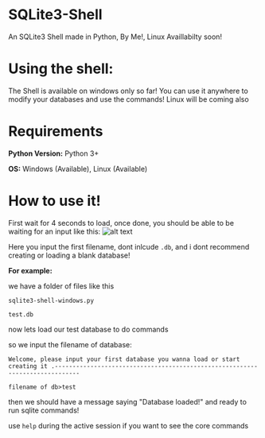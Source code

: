 # SQLite3-Shell
An SQLite3 Shell made in Python, By Me!, Linux Availlabilty soon!
# Using the shell:
The Shell is available on windows only so far! You can use it anywhere to modify your databases and use the commands! Linux will be coming also
# Requirements

**Python Version:** Python 3+

**OS:** Windows (Available), Linux (Available)
# How to use it!
First wait for 4 seconds to load, once done, you should be able to be waiting for an input like this:
![alt text](https://cdn.discordapp.com/attachments/435865641619161108/462563610531463169/unknown.png)

Here you input the first filename, dont inlcude `.db`, and i dont recommend creating or loading a blank database!

**For example:**

we have a folder of files like this

`sqlite3-shell-windows.py`

`test.db`

now lets load our test database to do commands

so we input the filename of database:

`Welcome, please input your first database you wanna load or start creating it
.-----------------------------------------------------------------------------`

`filename of db>test`

then we should have a message saying "Database loaded!" and ready to run sqlite commands!

use `help` during the active session if you want to see the core commands
